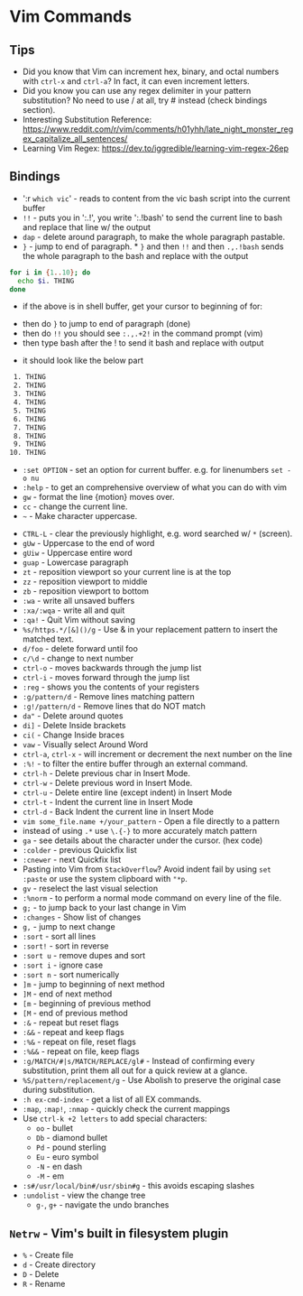 # Vim Commands

## Tips

- Did you know that Vim can increment hex, binary, and octal numbers
  with `ctrl-x` and `ctrl-a`? In fact, it can even increment letters.
- Did you know you can use any regex delimiter in your pattern
  substitution? No need to use / at all, try # instead (check bindings
  section).
- Interesting Substitution Reference:
  https://www.reddit.com/r/vim/comments/h01yhh/late_night_monster_regex_capitalize_all_sentences/
- Learning Vim Regex:
  https://dev.to/iggredible/learning-vim-regex-26ep

## Bindings
* ':r `which vic`' - reads to content from the vic bash script into the current buffer
* `!!` - puts you in ':.!', you write ':.!bash' to send the current line to bash and replace that line w/ the output
* `dap` - delete around paragraph, to make the whole paragraph pastable.
* `}` - jump to end of paragraph.
      * `}` and then `!!` and then `.,.!bash` sends the whole paragraph to the bash and replace with the output
```sh
for i in {1..10}; do
  echo $i. THING
done
```
* if the above is in shell buffer, get your cursor to beginning of for:
 - then do `}` to jump to end of paragraph (done)
 - then do `!!` you should see `:.,.+2!` in the command prompt (vim)
 - then type bash after the ! to send it bash and replace with output

* it should look like the below part

```txt
 1. THING
 2. THING
 3. THING
 4. THING
 5. THING
 6. THING
 7. THING
 8. THING
 9. THING
10. THING
```

* `:set OPTION` - set an option for current buffer. e.g. for linenumbers `set -o nu`
* `:help` - to get an comprehensive overview of what you can do with vim
* `gw` - format the line {motion} moves over.
* `cc` - change the current line.
* `~` - Make character uppercase.
- `CTRL-L` - clear the previously highlight, e.g. word searched w/ `*` (screen).
- `gUw` - Uppercase to the end of word
- `gUiw` - Uppercase entire word
- `guap` - Lowercase paragraph
- `zt` - reposition viewport so your current line is at the top
- `zz` - reposition viewport to middle
- `zb` - reposition viewport to bottom
- `:wa` - write all unsaved buffers
- `:xa/:wqa` - write all and quit
- `:qa!` - Quit Vim without saving
- `%s/https.*/[&]()/g` - Use & in your replacement pattern to insert the
  matched text.
- `d/foo` - delete forward until foo
- `c/\d` - change to next number
- `ctrl-o` - moves backwards through the jump list
- `ctrl-i` - moves forward through the jump list
- `:reg` - shows you the contents of your registers
- `:g/pattern/d` - Remove lines matching pattern
- `:g!/pattern/d` - Remove lines that do NOT match
- `da"` - Delete around quotes
- `di]` - Delete Inside brackets
- `ci(` - Change Inside braces
- `vaw` - Visually select Around Word
- `ctrl-a`, `ctrl-x` - will increment or decrement the next number on
  the line
- `:%!` - to filter the entire buffer through an external command.
- `ctrl-h` - Delete previous char in Insert Mode.
- `ctrl-w` - Delete previous word in Insert Mode. 
- `ctrl-u` - Delete entire line (except indent) in Insert Mode
- `ctrl-t` - Indent the current line in Insert Mode
- `ctrl-d` - Back Indent the current line in Insert Mode
- `vim some_file.name +/your_pattern` - Open a file directly to a
  pattern
- instead of using `.*` use `\.{-}` to more accurately match pattern 
- `ga` - see details about the character under the cursor. (hex code)
- `:colder` - previous Quickfix list
- `:cnewer` - next Quickfix list
- Pasting into Vim from `StackOverflow`? Avoid indent fail by using `set
  :paste` or use the system clipboard with `"*p`.
- `gv` - reselect the last visual selection
- `:%norm` - to perform a normal mode command on every line of the file.
- `g;` - to jump back to your last change in Vim
- `:changes` - Show list of changes
- `g,` - jump to next change
- `:sort` - sort all lines
- `:sort!` - sort in reverse
- `:sort u` - remove dupes and sort
- `:sort i` - ignore case
- `:sort n` - sort numerically
- `]m` - jump to beginning of next method
- `]M` - end of next method
- `[m` - beginning of previous method
- `[M` - end of previous method
- `:&` - repeat but reset flags
- `:&&` - repeat and keep flags
- `:%&` - repeat on file, reset flags
- `:%&&` - repeat on file, keep flags
- `:g/MATCH/#|s/MATCH/REPLACE/gl#` - Instead of confirming every
  substitution, print them all out for a quick review at a glance.
- `%S/pattern/replacement/g` - Use Abolish to preserve the original case
  during substitution. 
- `:h ex-cmd-index` - get a list of all EX commands.
- `:map`, `:map!`, `:nmap` - quickly check the current mappings
- Use `ctrl-k +2 letters` to add special characters:
  - `oo` - bullet
  - `Db` - diamond bullet
  - `Pd` - pound sterling
  - `Eu` - euro symbol
  - `-N` - en dash
  - `-M` - em
- `:s#/usr/local/bin#/usr/sbin#g` - this avoids escaping slashes
- `:undolist` - view the change tree
  - `g-`, `g+` - navigate the undo branches

## `Netrw` - Vim's built in filesystem plugin

- `%` - Create file
- `d` - Create directory
- `D` - Delete
- `R` - Rename
